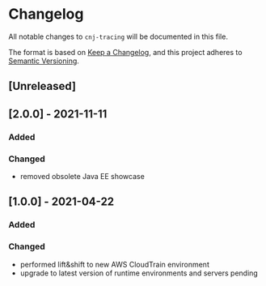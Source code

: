 # Changelog
All notable changes to `cnj-tracing` will be documented in this file.

The format is based on [Keep a Changelog](https://keepachangelog.com/en/1.0.0/),
and this project adheres to [Semantic Versioning](https://semver.org/spec/v2.0.0.html).

## [Unreleased]

## [2.0.0] - 2021-11-11
### Added
### Changed
- removed obsolete Java EE showcase

## [1.0.0] - 2021-04-22
### Added
### Changed
- performed lift&shift to new AWS CloudTrain environment
- upgrade to latest version of runtime environments and servers pending
